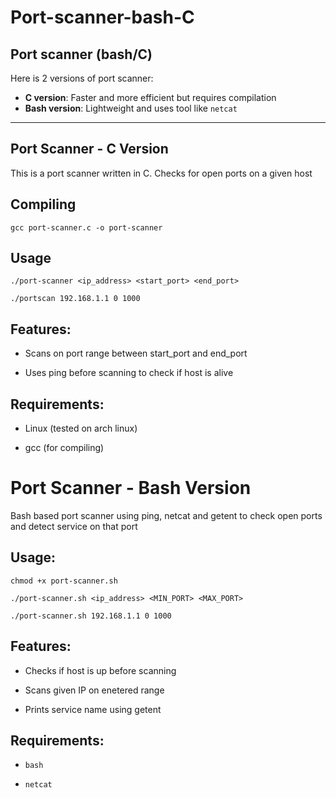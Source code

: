# Port-scanner-bash-C


## Port scanner (bash/C)

Here is 2 versions of port scanner:
- **C version**: Faster and more efficient but requires compilation
- **Bash version**: Lightweight and uses tool like `netcat`

---

## Port Scanner - C Version
This is a port scanner written in C. Checks for open ports on a given host

## Compiling
```
gcc port-scanner.c -o port-scanner
```

## Usage

```
./port-scanner <ip_address> <start_port> <end_port>
```
```
./portscan 192.168.1.1 0 1000
```
## Features:

- Scans on port range between start_port and end_port

- Uses ping before scanning to check if host is alive
  
## Requirements:

- Linux (tested on arch linux)

- gcc (for compiling)

# Port Scanner - Bash Version
Bash based port scanner using ping, netcat and getent to check open ports and detect service on that port

## Usage:
```
chmod +x port-scanner.sh
```

```
./port-scanner.sh <ip_address> <MIN_PORT> <MAX_PORT>
```
```
./port-scanner.sh 192.168.1.1 0 1000
```

## Features:

- Checks if host is up before scanning

- Scans given IP on enetered range

- Prints service name using getent

## Requirements:

- `bash`

- `netcat`
